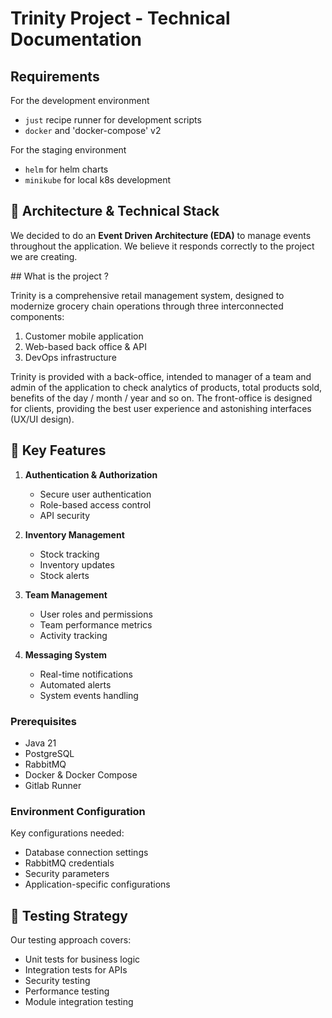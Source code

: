 # Trinity Project - Technical Documentation

## Requirements

For the development environment
- `just` recipe runner for development scripts
- `docker` and 'docker-compose' v2

For the staging environment
- `helm` for helm charts
- `minikube` for local k8s development

## 🎯 Architecture & Technical Stack
We decided to do an **Event Driven Architecture (EDA)** to manage events throughout the application. We believe it responds correctly to the project we are creating.

## What is the project ?

Trinity is a comprehensive retail management system, designed to modernize grocery chain operations through three interconnected components:
1. Customer mobile application
2. Web-based back office & API
3. DevOps infrastructure

Trinity is provided with a back-office, intended to manager of a team and admin of the application to check analytics of products, total products sold, benefits of the day / month / year and so on.
The front-office is designed for clients, providing the best user experience and astonishing interfaces (UX/UI design).

## 🔑 Key Features

1. **Authentication & Authorization**
    - Secure user authentication
    - Role-based access control
    - API security

2. **Inventory Management**
    - Stock tracking
    - Inventory updates
    - Stock alerts

3. **Team Management**
    - User roles and permissions
    - Team performance metrics
    - Activity tracking

4. **Messaging System**
    - Real-time notifications
    - Automated alerts
    - System events handling



### Prerequisites
- Java 21
- PostgreSQL
- RabbitMQ
- Docker & Docker Compose
- Gitlab Runner

### Environment Configuration
Key configurations needed:
- Database connection settings
- RabbitMQ credentials
- Security parameters
- Application-specific configurations

## 📝 Testing Strategy

Our testing approach covers:
- Unit tests for business logic
- Integration tests for APIs
- Security testing
- Performance testing
- Module integration testing
